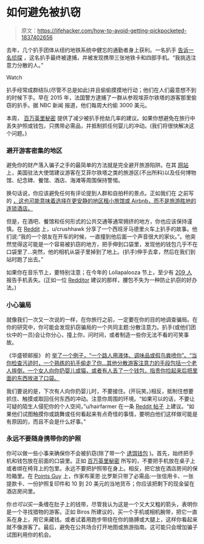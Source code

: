 # 如何避免被扒窃

> 原文：<https://lifehacker.com/how-to-avoid-getting-pickpocketed-1837402656>

去年，几个扒手团体从纽约地铁系统中健忘的通勤者身上获利。一名扒手 [告诉一名侦探](https://www.nytimes.com/2019/01/27/nyregion/pickpockets-nyc-crime.html) ，这名扒手最终被逮捕，并被发现携带三张地铁卡和四部手机。“我挑选注意力分散的人。”

Watch

扒手经常成群结队(尽管不总是如此)并且偷偷摸摸地行动；他们在人们最意想不到的时候下手。早在 2015 年，法国警方逮捕了一群从参观埃菲尔铁塔的游客那里偷窃的扒手。据 NBC 新闻 报道，他们每周大约偷 3000 美元。

本周， [百万英里秘密](https://millionmilesecrets.com/news/how-to-avoid-getting-pickpocketed-while-traveling/) 提供了减少被扒手抢劫几率的建议。如果你想避免在旅行中丢失护照或钱包，只携带必需品，并抵制抓任何婴儿的冲动。(我们将很快解决这个问题。)

### 避开游客密集的地区

避免你的财产落入骗子之手的最简单的方法就是完全避开旅游陷阱。在其 [网站](https://fr.usembassy.gov/u-s-citizen-services/victims-of-crime/pickpockets-paris-avoid-becoming-victim/) 上，美国驻法大使馆建议游客在艾菲尔铁塔之类的旅游区(不出所料)以及任何博物馆、纪念碑、餐馆、酒店、海滩等周围保持警惕。

换句话说，你应该避免任何有评论提到人群和自拍杆的景点。正如我们在 之前写的 [，这也可能意味着选择在更安静的地区租小旅馆或 Airbnb，而不是旅游胜地的连锁酒店。](https://lifehacker.com/how-to-avoid-tourist-traps-while-traveling-1837173085)

但是，在酒吧、餐馆和任何形式的公共交通等通常拥挤的地方，你也应该保持谨慎。在 [Reddit](https://www.reddit.com/r/AskReddit/comments/9wl53/reddit_have_you_ever_been_pickpocketed_how_did_it/) 上，u/crushhawk 分享了一个西班牙马德里火车上扒手的故事。他们说:“我的一个朋友在开车的时候，一直撞到他后面一个声音很大的家伙。”。他突然觉得这可能是一个容易被扒窃的地方，把手伸到口袋里，发现他的钱包几乎不在口袋里了...突然，他的相机从袋子里掉到了地上。(扒手)伸手去拿，然后在我们到站时跑了出去。”

如果你在音乐节上，要特别注意；在今年的 Lollapalooza 节上，至少有 [209 人](http://www.cwbchicago.com/2019/08/thefts-soared-at-lollapalooza-this-year.html) 报告手机丢失。(正如一位 [Redditor](https://www.reddit.com/r/Lollapalooza/comments/6p2p7d/best_way_to_prevent_pickpockets/) 建议的那样，腰包不失为一种防止扒窃的好办法。)

### 小心骗局

就像我们一次又一次说的一样，在你旅行之前，一定要在你的目的地调查骗局。在你的研究中，你可能会发现扒窃骗局的一个共同主题:分散注意力。扒手(或他们团伙中的一员)会让你分心，撞上你，问时间，或者制造一些你无法不看的可笑事故。

《华盛顿邮报》 的 [举了一个例子，“一个路人用液体、调味品或假鸟粪喷你”。“当你检查污迹时，一个熟练的扒手偷走了你...其他分散游客注意力的手段包括一个老人摔倒，一个女人向你扔婴儿或猫，或者有人丢了一个钱包，指责你捡起来后把里面的东西放进了口袋。](https://www.washingtonpost.com/graphics/2019/lifestyle/travel/amp-stories/dont-fall-for-these-travel-scams/)

我们要说的是，下次有人向你扔婴儿时，不要接住。(开玩笑。)相反，抵制住想要抓住、触摸或取回任何东西的冲动。注意你周围的环境。“如果可以的话，不要让可疑的陌生人侵犯你的个人空间，”u/hairfarmer 在一条 [Reddit 帖子](https://www.reddit.com/r/Barcelona/comments/2f9267/honest_opinions_on_pickpockets/) 上建议。“如果他们试图触摸你或跳舞或任何看起来有点奇怪的事情，要明白他们这样做可能是有原因的，而且不会是什么好事。”

### 永远不要随身携带你的护照

你可以做一些小事来确保你不会被扒窃(除了带一个 [诱饵钱包](https://www.reddit.com/r/LifeProTips/comments/3iyozp/lpt_if_you_live_in_a_shady_area_or_city_consider/) )。首先，始终把手机和钱包放在前面的口袋里。正如 [百万英里秘密](https://millionmilesecrets.com/news/how-to-avoid-getting-pickpocketed-while-traveling/) 所写的，不要把手机放在桌子上或者绑在椅背上的包里。永远不要把护照带在身上。相反，把它放在酒店房间的保险箱里。在 [Points Guy](https://thepointsguy.com/guide/tips-for-preventing-petty-theft-while-traveling/) 上，作家布莱恩·比罗斯只带了必需品:一张信用卡、一张提款卡、一份护照复印件和 10 到 20 美元的当地货币；你应该把剩下的现金留在酒店房间里。

你*也可以*买一条缠在肚子上的钱带，尽管我认为这是一个又大又粗的箭头，表明你是一个寻找猎物的游客。正如 Biros 所建议的，买一个手机或相机腕带，把它一直系在身上，用它来藏钱。或者试着用跑步带绕在你的胳膊或大腿上，这样你看起来就不像游客了。最后，避免在公共场合打开地图或旅游指南。这可能只会增加骗子试图利用你的机会。